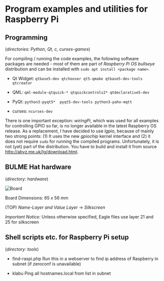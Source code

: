 # Program examples and utilities for Raspberry Pi 

## Programming 
(_directories: Python, Qt, c, curses-games_)

For compiling / running the code examples, the following software packages are needed - most of them
are part of _Raspberry Pi OS bullseye_ distribution and can be installed with ```sudo apt install <package name>```.

- Qt Widget:
```qtbase5-dev qtchooser qt5-qmake qtbase5-dev-tools qtcreator```

- QML: 
```qml-module-qtquick-* qtquickcontrols2* qtdeclarative5-dev```

- PyQt:
```python3-pyqt5*  pyqt5-dev-tools python3-paho-mqtt```

- curses:
```ncurses-dev```

There is one important exception: _wiringPi_, which was used for all examples for controlling GPIO so far, is no longer
available in the latest Raspberry OS release. As a replacement, I have decided to use _lgpio_, because of mainly two
strong points: (1) It uses the new _gpiochip_ kernel interface and (2) it does not require ```sudo``` for
running the compiled programs. Unfortunately, it is not (yet) part of the distribution. You have to build and install
it from source <http://abyz.me.uk/lg/download.html>.


## BULME Hat hardware
(_directory: hardware_)

![Board](board.jpg)

Board Dimensions: 65 x 56 mm

(TOP) *Name-Layer and Value Layer*  -> *Silkscreen*

*Important Notice:* Unless otherwise specified, Eagle files
use layer 21 and 25 for silkscreen

## Shell scripts etc. for Raspberry Pi setup
(_directory: tools_)

- find-raspi.php
Run this in a webserver to find ip address of Raspberry in subnet (if zeroconf is unavailable)

- klabu
Ping all hostnames.local from list in subnet



